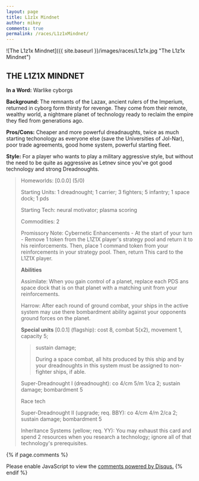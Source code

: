 ```yaml
---
layout: page
title: L1z1x Mindnet
author: mikey
comments: true
permalink: /races/L1z1xMindnet/
---
```


![The L1z1x Mindnet]({{ site.baseurl }}/images/races/L1z1x.jpg "The L1z1x Mindnet")

## THE L1Z1X MINDNET

**In a Word:** Warlike cyborgs

**Background:** The remnants of the Lazax, ancient rulers of the Imperium, returned in cyborg form thirsty for revenge. They come from their remote, wealthy world, a nightmare planet of technology ready to reclaim the empire they fled from generations ago.

**Pros/Cons:** Cheaper and more powerful dreadnaughts, twice as much starting techonology as everyone else (save the Universities of Jol-Nar), poor trade agreements, good home system, powerful starting fleet.

**Style:** For a player who wants to play a military aggressive style, but without the need to be quite as aggressive as Letnev since you've got good technology and strong Dreadnoughts. 

>Homeworlds: [0.0.0] (5/0)
>
>Starting Units: 1 dreadnought; 1 carrier; 3 fighters; 5 infantry; 1 space dock; 1 pds
>
>Starting Tech: neural motivator; plasma scoring 
>
>Commodities: 2
>
>Promissory Note: Cybernetic Enhancements - At the start of your turn - Remove 1 token from the L1Z1X player's strategy pool and return it to his reinforcements. Then, place 1 command token from your reinforcements in your strategy pool. Then, return This card to the L1Z1X player.   
>
>**Abilities**
>
>Assimilate: When you gain control of a planet, replace each PDS ans space dock that is on that planet with a matching unit from your reinforcements.  
>
>Harrow: After each round of ground combat, your ships in the active system may use there bombardment ability against your opponents ground forces on the planet. 
>
>**Special units**
>[0.0.1] (flagship): cost 8, combat 5(x2), movement 1, capacity 5; 
>>sustain damage; 
>>
>>During a space combat, all hits produced by this ship and by your dreadnoughts in this system must be assigned to non-fighter ships, if able. 
>
>Super-Dreadnought I (dreadnought): co 4/cm 5/m 1/ca 2; sustain damage; bombardment 5 
>
>Race tech
>
>Super-Dreadnought II (upgrade; req. BBY): co 4/cm 4/m 2/ca 2; sustain damage; bombardment 5
>
>Inheritance Systems (yellow; req. YY): You may exhaust this card and spend 2 resources when you research a technology; ignore all of that technology's prerequisites. 

{% if page.comments %}
<div id="disqus_thread"></div>
<script>

/**
*  RECOMMENDED CONFIGURATION VARIABLES: EDIT AND UNCOMMENT THE SECTION BELOW TO INSERT DYNAMIC VALUES FROM YOUR PLATFORM OR CMS.
*  LEARN WHY DEFINING THESE VARIABLES IS IMPORTANT: https://disqus.com/admin/universalcode/#configuration-variables*/
/*
var disqus_config = function () {
this.page.url = PAGE_URL;  // Replace PAGE_URL with your page's canonical URL variable
this.page.identifier = PAGE_IDENTIFIER; // Replace PAGE_IDENTIFIER with your page's unique identifier variable
};
*/
(function() { // DON'T EDIT BELOW THIS LINE
var d = document, s = d.createElement('script');
s.src = 'https://mikeymischief-github-io.disqus.com/embed.js';
s.setAttribute('data-timestamp', +new Date());
(d.head || d.body).appendChild(s);
})();
</script>
<noscript>Please enable JavaScript to view the <a href="https://disqus.com/?ref_noscript">comments powered by Disqus.</a></noscript>
<script id="dsq-count-scr" src="//mikeymischief-github-io.disqus.com/count.js" async></script>                            
{% endif %}
